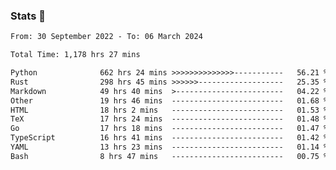 ### Stats 👋
<!--START_SECTION:waka-->

```txt
From: 30 September 2022 - To: 06 March 2024

Total Time: 1,178 hrs 27 mins

Python              662 hrs 24 mins >>>>>>>>>>>>>>-----------   56.21 %
Rust                298 hrs 45 mins >>>>>>-------------------   25.35 %
Markdown            49 hrs 40 mins  >------------------------   04.22 %
Other               19 hrs 46 mins  -------------------------   01.68 %
HTML                18 hrs 2 mins   -------------------------   01.53 %
TeX                 17 hrs 24 mins  -------------------------   01.48 %
Go                  17 hrs 18 mins  -------------------------   01.47 %
TypeScript          16 hrs 41 mins  -------------------------   01.42 %
YAML                13 hrs 23 mins  -------------------------   01.14 %
Bash                8 hrs 47 mins   -------------------------   00.75 %
```

<!--END_SECTION:waka-->

<!--
**buhaytza2005/buhaytza2005** is a ✨ _special_ ✨ repository because its `README.md` (this file) appears on your GitHub profile.

Here are some ideas to get you started:

- 🔭 I’m currently working on ...
- 🌱 I’m currently learning ...
- 👯 I’m looking to collaborate on ...
- 🤔 I’m looking for help with ...
- 💬 Ask me about ...
- 📫 How to reach me: ...
- 😄 Pronouns: ...
- ⚡ Fun fact: ...
-->


